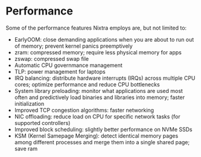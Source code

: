 # Performance

Some of the performance features Nixtra employs are, but not limited to:

- EarlyOOM: close demanding applications when you are about to run out of memory; prevent kernel panics preemptively
- zram: compressed memory; require less physical memory for apps
- zswap: compressed swap file
- Automatic CPU governmance management
- TLP: power management for laptops
- IRQ balancing: distribute hardware interrupts (IRQs) across multiple CPU cores; optimize performance and reduce CPU bottlenecks
- System library preloading: monitor what applications are used most often and predictively load binaries and libraries into memory; faster initialization
- Improved TCP congestion algorithms: faster networking
- NIC offloading: reduce load on CPU for specific network tasks (for supported controllers)
- Improved block scheduling: slightly better performance on NVMe SSDs
- KSM (Kernel Samepage Merging): detect identical memory pages among different processes and merge them into a single shared page; save ram
